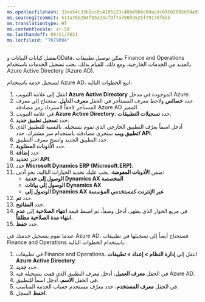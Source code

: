 ```yaml
---
ms.openlocfilehash: 33ee54c33b1cc0c4165c23c48d49bbc0dacdc095b2005604a92099ec7f71532b
ms.sourcegitcommit: 511a76b204f93d23cf9f7a70059525f79170f6bb
ms.translationtype: HT
ms.contentlocale: ar-SA
ms.lasthandoff: 08/11/2021
ms.locfileid: "7079094"
---
```

بفضل كيانات البيانات وOData، يمكن توصيل تطبيقات Finance and Operations بالعديد من الخدمات الخارجية. ومع ذلك، للقيام بذلك، يجب تسجيل الخدمات باستخدام Azure Active Directory (Azure AD).

لتسجيل خدمة باستخدام Azure AD، اتبع الخطوات التالية:

1.  انتقل إلى علامة التبويب **Azure Active Directory** الموجودة في مدخل Azure.
2.  حدد **خصائص** ولاحظ معرف المستأجر في الحقل **معرف الدليل**. ستحتاج إلى معرف المستأجر لاحقاً لاسترداد رمز مصادقة Azure AD المميز.
3.  في علامة التبويب **Azure Active Directory**، حدد **تسجيلات التطبيقات**.
4.  حدد **تسجيل تطبيق جديد**.
5.  أدخل اسماً يعرّف التطبيق الخارجي الذي تقوم بتسجيله. بالنسبة للتطبيق الذي ستجري مصادقته باستخدام سر مشترك، حدد **‎تطبيق ويب/ API**.
6.  حدد التطبيق الجديد وانسخ معرف التطبيق.
7.  حدد **الأذونات المطلوبة**.
8.  حدد **إضافة**.
9.  اختر **تحديد API**.
10. حدد **Microsoft Dynamics ERP (Microsoft.ERP)**.
11. ضمن **الأذونات المفوضة**، يجب عليك تحديد الخيارات التالية، بحدٍ أدنى:
    - **الوصول إلى خدمة Dynamics AX المخصصة**
    - **الوصول إلى بيانات Dynamics AX**
    - **الوصول إلى Dynamics AX عبر الإنترنت كمستخدمي المؤسسة**
12. حدد **تم**.
13. حدد **المفاتيح**.
14. في مربع الحوار الذي يظهر، أدخل وصفاً، ثم اضبط قيمة **انتهاء الصلاحية** إلى **عدم انتهاء مدة الصلاحية مطلقاً**.
15. حدد **حفظ**.

عندما تقوم بتسجيل خدمتك في Azure AD، فستحتاج أيضاً إلى تسجيلها في تطبيقات Finance and Operations باستخدام الخطوات التالية:

1.  في تطبيقات Finance and Operations، انتقل إلى **إدارة النظام > إعداد > تطبيقات Azure Active Directory**.
2.  حدد **جديد‎**.
3.  في الحقل **معرف العميل**، أدخل معرف التطبيق الذي قمت بتسجيله فيه Azure AD.
4.  في الحقل **الاسم**، أدخِل اسماً للتطبيق.
5.  في الحقل **معرف المستخدم**، حدد معرّف مستخدم حساب الخدمة المناسب.
6.  **احفظ** السجل. 
